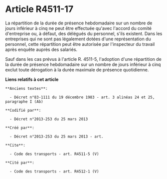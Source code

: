 # Article R4511-17

La répartition de la durée de présence hebdomadaire sur un nombre de jours inférieur à cinq ne peut être effectuée qu'avec
l'accord du comité d'entreprise ou, à défaut, des délégués du personnel, s'ils existent. Dans les entreprises qui ne sont pas
légalement dotées d'une représentation du personnel, cette répartition peut être autorisée par l'inspecteur du travail après
enquête auprès des salariés. 

Sauf dans les cas prévus à l'article R. 4511-5, l'adoption d'une répartition de la durée de présence hebdomadaire sur un
nombre de jours inférieur à cinq exclut toute dérogation à la durée maximale de présence quotidienne.

**Liens relatifs à cet article**

	**Anciens textes**:

	  - Décret n°83-1111 du 19 décembre 1983 - art. 3 alinéas 24 et 25, paragraphe I (Ab)

	**Codifié par**:

	  - Décret n°2013-253 du 25 mars 2013

	**Créé par**:

	  - Décret n°2013-253 du 25 mars 2013 - art.

	**Cite**:

	  - Code des transports - art. R4511-5 (V)

	**Cité par**:

	  - Code des transports - art. R4512-1 (V)
